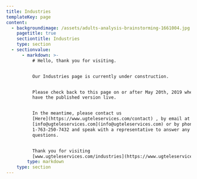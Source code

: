 ```yaml
---
title: Industries
templateKey: page
content:
  - backgroundimage: /assets/adults-analysis-brainstorming-1661004.jpg
    pagetitle: true
    sectiontitle: Industries
    type: section
  - sectionvalue:
      - markdown: >-
          # Hello, thank you for visiting.


          Our Industries page is currently under construction.


          Please check back to this page on or after May 20th, 2019 when we will
          have the published version live.


          In the meantime, please contact us
          [Here](https://www.ugteleservices.com/contact) , by email at
          [info@ugteleservices.com](info@ugteleservices.com) or by phone at
          1-763-250-7432 and speak with a representative to answer any
          questions.


          Thank you for visiting
          [www.ugteleservices.com/industries](https://www.ugteleservices.com/industries/)
        type: markdown
    type: section
---
```


